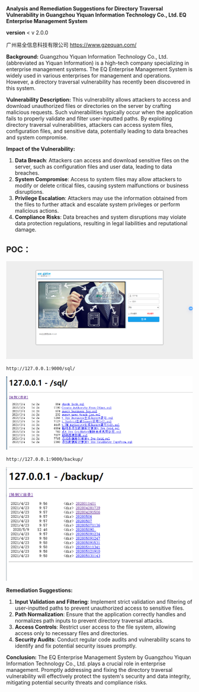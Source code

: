 **Analysis and Remediation Suggestions for Directory Traversal Vulnerability in Guangzhou Yiquan Information Technology Co., Ltd. EQ Enterprise Management System**

**version** < v 2.0.0

广州易全信息科技有限公司  https://www.gzequan.com/

**Background:** Guangzhou Yiquan Information Technology Co., Ltd. (abbreviated as Yiquan Information) is a high-tech company specializing in enterprise management systems. The EQ Enterprise Management System is widely used in various enterprises for management and operations. However, a directory traversal vulnerability has recently been discovered in this system.

**Vulnerability Description:** This vulnerability allows attackers to access and download unauthorized files or directories on the server by crafting malicious requests. Such vulnerabilities typically occur when the application fails to properly validate and filter user-inputted paths. By exploiting directory traversal vulnerabilities, attackers can access system files, configuration files, and sensitive data, potentially leading to data breaches and system compromise.

**Impact of the Vulnerability:**

1. **Data Breach**: Attackers can access and download sensitive files on the server, such as configuration files and user data, leading to data breaches.
2. **System Compromise**: Access to system files may allow attackers to modify or delete critical files, causing system malfunctions or business disruptions.
3. **Privilege Escalation**: Attackers may use the information obtained from the files to further attack and escalate system privileges or perform malicious actions.
4. **Compliance Risks**: Data breaches and system disruptions may violate data protection regulations, resulting in legal liabilities and reputational damage.

## POC：

![1](1.png)

```
http://127.0.0.1:9000/sql/
```

![2](2.png)



```
http://127.0.0.1:9000/backup/
```

![3](3.png)

**Remediation Suggestions:**

1. **Input Validation and Filtering**: Implement strict validation and filtering of user-inputted paths to prevent unauthorized access to sensitive files.
2. **Path Normalization**: Ensure that the application correctly handles and normalizes path inputs to prevent directory traversal attacks.
3. **Access Controls**: Restrict user access to the file system, allowing access only to necessary files and directories.
4. **Security Audits**: Conduct regular code audits and vulnerability scans to identify and fix potential security issues promptly.

**Conclusion:** The EQ Enterprise Management System by Guangzhou Yiquan Information Technology Co., Ltd. plays a crucial role in enterprise management. Promptly addressing and fixing the directory traversal vulnerability will effectively protect the system's security and data integrity, mitigating potential security threats and compliance risks.